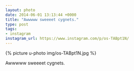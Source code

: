 ```yaml
---
layout: photo
date: 2014-06-01 13:13:44 +0000
title: "Awwwww sweeeet cygnets."
type: post
tags:
- instagram
instagram_url: https://www.instagram.com/p/os-TABpt1N/
---
```


{% picture u-photo img/os-TABpt1N.jpg %}

Awwwww sweeeet cygnets.
